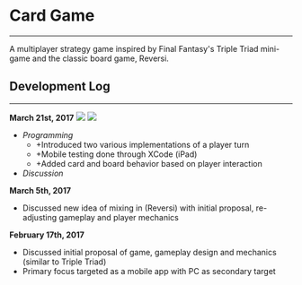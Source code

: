 # Card Game
---
A multiplayer strategy game inspired by Final Fantasy's Triple Triad mini-game and the classic board game, Reversi.

## Development Log
---
**March 21st, 2017**
![](https://thumbs.gfycat.com/JovialFarGardensnake-size_restricted.gif)
![](https://thumbs.gfycat.com/SoggyQueasyDungbeetle-size_restricted.gif)
- *Programming*
    - +Introduced two various implementations of a player turn
    - +Mobile testing done through XCode (iPad)
    - +Added card and board behavior based on player interaction
- *Discussion*

**March 5th, 2017**
- Discussed new idea of mixing in (Reversi) with initial proposal, re-adjusting gameplay and player mechanics

**February 17th, 2017**
- Discussed initial proposal of game, gameplay design and mechanics (similar to Triple Triad)
- Primary focus targeted as a mobile app with PC as secondary target
